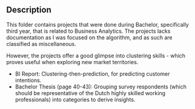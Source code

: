 ## Description

This folder contains projects that were done during Bachelor, specifically third year, that is related to Business Analytics. The projects lacks documentation as I was focused on the algorithm, and as such are classified as miscellaneous.

However, the projects offer a good glimpse into clustering skills - which proves useful when exploring new market territories.

  - BI Report: Clustering-then-prediction, for predicting customer intentions.
  - Bachelor Thesis (page 40-43): Grouping survey respondents (which should be representative of the Dutch highly skilled working professionals) into categories to derive insights.